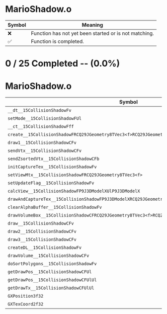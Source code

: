 # MarioShadow.o
| Symbol | Meaning 
| ------------- | ------------- 
| :x: | Function has not yet been started or is not matching. 
| :white_check_mark: | Function is completed. 


# 0 / 25 Completed -- (0.0%)
# MarioShadow.o
| Symbol | Decompiled? |
| ------------- | ------------- |
| `__dt__15CollisionShadowFv` | :x: |
| `setMode__15CollisionShadowFUl` | :x: |
| `__ct__15CollisionShadowFff` | :x: |
| `create__15CollisionShadowFRCQ29JGeometry8TVec3<f>RCQ29JGeometry8TVec3<f>RCQ29JGeometry8TVec3<f>` | :x: |
| `draw1__15CollisionShadowCFv` | :x: |
| `sendVtx__15CollisionShadowCFv` | :x: |
| `sendZsortedVtx__15CollisionShadowCFb` | :x: |
| `initCaptureTex__15CollisionShadowFv` | :x: |
| `setViewMtx__15CollisionShadowFRCQ29JGeometry8TVec3<f>` | :x: |
| `setUpdateFlag__15CollisionShadowFv` | :x: |
| `calcView__15CollisionShadowFP9J3DModelXUlP9J3DModelX` | :x: |
| `drawAndCaptureTex__15CollisionShadowFP9J3DModelXRCQ29JGeometry8TVec3<f>` | :x: |
| `clearAlphaBuffer__15CollisionShadowFv` | :x: |
| `drawVolumeBox__15CollisionShadowCFRCQ29JGeometry8TVec3<f>RCQ29JGeometry8TVec3<f>` | :x: |
| `draw__15CollisionShadowCFv` | :x: |
| `draw2__15CollisionShadowCFv` | :x: |
| `draw3__15CollisionShadowCFv` | :x: |
| `createDL__15CollisionShadowFv` | :x: |
| `drawVolume__15CollisionShadowCFv` | :x: |
| `doSortPolygons__15CollisionShadowFv` | :x: |
| `getDrawPos__15CollisionShadowCFUl` | :x: |
| `getDrawPos__15CollisionShadowCFUlUl` | :x: |
| `getDrawTx__15CollisionShadowCFUlUl` | :x: |
| `GXPosition3f32` | :x: |
| `GXTexCoord2f32` | :x: |
